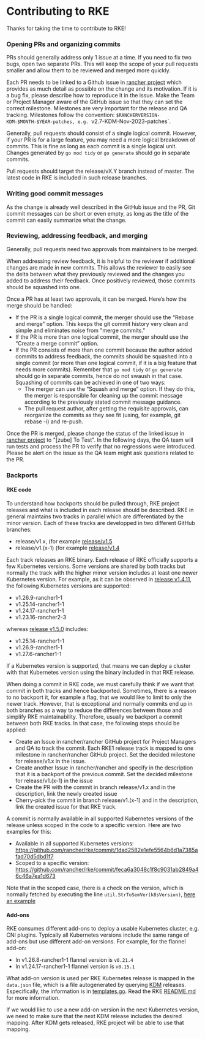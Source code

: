 # Contributing to RKE #

Thanks for taking the time to contribute to RKE!

### Opening PRs and organizing commits
PRs should generally address only 1 issue at a time. If you need to fix two bugs, open two separate PRs. This will keep the scope of your pull requests smaller and allow them to be reviewed and merged more quickly.

Each PR needs to be linked to a Github issue in [rancher project](https://github.com/rancher/rancher) which provides as much detail as possible on the change and its motivation. If it is a bug fix, please describe how to reproduce it in the issue. Make the Team or Project Manager aware of the GitHub issue so that they can set the correct milestone. Milestones are very important for the release and QA tracking. Milestones follow the convention: `$RANCHERVERSION-KDM-$MONTH-$YEAR-patches, e.g. `v2.7-KDM-Nov-2023-patches`.

Generally, pull requests should consist of a single logical commit. However, if your PR is for a large feature, you may need a more logical breakdown of commits. This is fine as long as each commit is a single logical unit. Changes generated by `go mod tidy` or `go generate` should go in separate commits.

Pull requests should target the release/vX.Y branch instead of master. The latest code in RKE is included in such release branches.

### Writing good commit messages
As the change is already well described in the GitHub issue and the PR, Git commit messages can be short or even empty, as long as the title of the commit can easily summarize what the change.

### Reviewing, addressing feedback, and merging
Generally, pull requests need two approvals from maintainers to be merged.

When addressing review feedback, it is helpful to the reviewer if additional changes are made in new commits. This allows the reviewer to easily see the delta between what they previously reviewed and the changes you added to address their feedback. Once positively reviewed, those commits should be squashed into one.

Once a PR has at least two approvals, it can be merged. Here’s how the merge should be handled:
- If the PR is a single logical commit, the merger should use the “Rebase and merge” option. This keeps the git commit history very clean and simple and eliminates noise from "merge commits."
- If the PR is more than one logical commit, the merger should use the “Create a merge commit” option.
- If the PR consists of more than one commit because the author added commits to address feedback, the commits should be squashed into a single commit (or more than one logical commit, if it is a big feature that needs more commits). Remember that `go mod tidy` or `go generate` should go in separate commits, hence do not swaush in that case. Squashing of commits can be achieved in one of two ways:
  - The merger can use the “Squash and merge” option. If they do this, the merger is responsible for cleaning up the commit message according to the previously stated commit message guidance.
  - The pull request author, after getting the requisite approvals, can reorganize the commits as they see fit (using, for example, git rebase -i) and re-push.

Once the PR is merged, please change the status of the linked issue in [rancher project](https://github.com/rancher/rancher) to "[zube] To Test". In the following days, the QA team will run tests and process the PR to verify that no regressions were introduced. Please be alert on the issue as the QA team might ask questions related to the PR. 

### Backports

#### RKE code

To understand how backports should be pulled through, RKE project releases and what is included in each release should be described. RKE in general maintains two tracks in parallel which are differentiated by the minor version. Each of these tracks are developped in two different GitHub branches:
* release/v1.x, (for example [release/v1.5](https://github.com/rancher/rke/tree/release/v1.5)
* release/v1.(x-1) (for example [release/v1.4](https://github.com/rancher/rke/tree/release/v1.4)

Each track releases an RKE binary. Each release of RKE officially supports a few Kubernetes versions. Some versions are shared by both tracks but normally the track with the higher minor version includes at least one newer Kubernetes version. For example, as it can be observed in [release v1.4.11](https://github.com/rancher/rke/releases/tag/v1.4.11), the following Kubernetes versions are supported:
* v1.26.9-rancher1-1
* v1.25.14-rancher1-1
* v1.24.17-rancher1-1
* v1.23.16-rancher2-3

whereas [release v1.5.0](https://github.com/rancher/rke/releases/tag/v1.5.0) includes:
* v1.25.14-rancher1-1
* v1.26.9-rancher1-1
* v1.27.6-rancher1-1

If a Kubernetes version is supported, that means we can deploy a cluster with that Kubernetes version using the binary included in that RKE release.

When doing a commit in RKE code, we must carefully think if we want that commit in both tracks and hence backported. Sometimes, there is a reason to no backport it, for example a flag, that we would like to limit to only the newer track. However, that is exceptional and normally commits end up in both branches as a way to reduce the differences between those and simplify RKE maintainability. Therefore, usually we backport a commit between both RKE tracks. In that case, the following steps should be applied:

* Create an Issue in rancher/rancher GitHub project for Project Managers and QA to track the commit. Each RKE1 release track is mapped to one milestone in rancher/rancher GitHub project. Set the decided milestone for release/v1.x in the issue.
* Create another Issue in rancher/rancher and specify in the description that it is a backport of the previous commit. Set the decided milestone for release/v1.(x-1) in the issue
* Create the PR with the commit in branch release/v1.x and in the description, link the newly created issue
* Cherry-pick the commit in branch release/v1.(x-1) and in the description, link the created issue for that RKE track.

A commit is normally available in all supported Kubernetes versions of the release unless scoped in the code to a specific version. Here are two examples for this:
* Available in all supported Kubernetes versions: https://github.com/rancher/rke/commit/1dad2582e1efe5564b6d1a7385afad70d5dbd1f7
* Scoped to a specific version: https://github.com/rancher/rke/commit/feca6a3048c1f8c9031ab2849a46c46a7ea1d673

Note that in the scoped case, there is a check on the version, which is normally fetched by executing the line `util.StrToSemVer(k8sVersion)`, [here an example](https://github.com/rancher/rke/blob/release/v1.5/cluster/validation.go#L752)


#### Add-ons

RKE consumes different add-ons to deploy a usable Kubernetes cluster, e.g. CNI plugins. Typically all Kubernetes versions include the same range of add-ons but use different add-on versions. For example, for the flannel add-on:
* In v1.26.8-rancher1-1 flannel version is `v0.21.4`
* In v1.24.17-rancher1-1 flannel version is `v0.15.1`

What add-on version is used per RKE Kubernetes release is mapped in the `data.json` file, which is a file autogenerated by querying [KDM](https://github.com/rancher/kontainer-driver-metadata) releases. Especifically, the information is in [templates.go](https://github.com/rancher/kontainer-driver-metadata/blob/dev-v2.8/pkg/rke/templates/templates.go). Read the RKE [README.md](https://github.com/rancher/rke/blob/release/v1.4/README.md) for more information.

If we would like to use a new add-on version in the next Kubernetes version, we need to make sure that the next KDM release includes the desired mapping. After KDM gets released, RKE project will be able to use that mapping.
